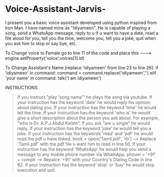 # Voice-Assistant-Jarvis-
I present you a basic voice assistant developed using python inspired from Iron Man. I have named mine as "Idiyameen". He is capable of playing a song, send a WhatsApp message, reply to u if u want to have a date, read a file aloud for you, tell you the time, welcome you, tell you a joke, quit when you ask him to stop or say bye, etc.

To Change voice to Female go to line 11 of the code and place this --->  engine.setProperty('voice',voices[1].id)

To Change Assistant's Name [replace 'idiyameen' from line 23 to line 26]:
            if 'idiyameen' in command:
                command = command.replace('idiyameen','')
            elif 'your name' in command:
                talk('I am idiyameen')
                
INSTRUCTIONS:
> If you instruct "play 'song name'" he plays the song via youtube.
> If your instruction has the keyword 'date' he would reply his opinion about dating you.
> If your instruction has the keyword 'time' he would tell the time.
> If your instruction has the keyword 'who is' he would give a short description about the person you ask about. For example, "who is Dr. A.P.J.Abdul Kalam".
> If you ask "are u single" he would reply.
> If your instruction has the keyword 'joke' he would tell you a joke.
> If your instruction has the keywords 'read' and 'pdf' he would read the pdf u have linked.
     book = open('Tamil.pdf', 'rb') --> Replace 'Tamil.pdf' with the pdf file u want him to read in line 56.
> If your instruction has the keyword 'WhatsApp' he would help you send a message to any mobile phone number via WhatsApp.
     phnum = '+91' + comph --> Repalce '+91' with your Country's Dialing Code in line 82.
> If your instruction has the keyword 'stop' or 'buy' he would stop execution and quit. 
     

